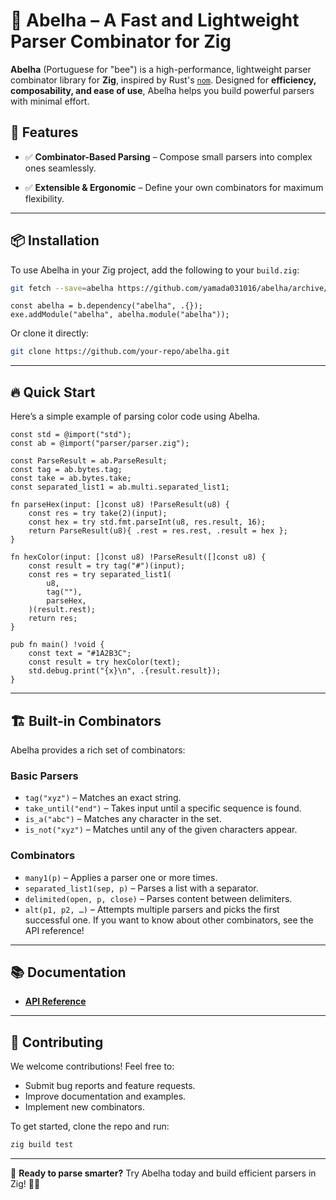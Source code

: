 # 🐝 Abelha – A Fast and Lightweight Parser Combinator for Zig

**Abelha** (Portuguese for "bee") is a high-performance, lightweight parser combinator library for **Zig**, inspired by Rust's [`nom`](https://github.com/rust-bakery/nom). Designed for **efficiency, composability, and ease of use**, Abelha helps you build powerful parsers with minimal effort.

## 🚀 Features

- ✅ **Combinator-Based Parsing** – Compose small parsers into complex ones seamlessly.
<!--- ✅ **Zero Allocation (Where Possible)** – Designed for performance and memory efficiency.-->
<!--- ✅ **Streaming & Incremental Parsing** – Handles large inputs efficiently.-->
<!--- ✅ **Flexible Error Handling** – Customizable error types for better debugging.-->
<!--- ✅ **Works with Raw Buffers** – Optimized for low-level parsing use cases.-->
- ✅ **Extensible & Ergonomic** – Define your own combinators for maximum flexibility.

---

## 📦 Installation

To use Abelha in your Zig project, add the following to your `build.zig`:
```sh
git fetch --save=abelha https://github.com/yamada031016/abelha/archive/refs/heads/master.tar.gz
```

```zig
const abelha = b.dependency("abelha", .{});
exe.addModule("abelha", abelha.module("abelha"));
```

Or clone it directly:

```sh
git clone https://github.com/your-repo/abelha.git
```

---

## 🔥 Quick Start

Here’s a simple example of parsing color code using Abelha.

```zig
const std = @import("std");
const ab = @import("parser/parser.zig");

const ParseResult = ab.ParseResult;
const tag = ab.bytes.tag;
const take = ab.bytes.take;
const separated_list1 = ab.multi.separated_list1;

fn parseHex(input: []const u8) !ParseResult(u8) {
    const res = try take(2)(input);
    const hex = try std.fmt.parseInt(u8, res.result, 16);
    return ParseResult(u8){ .rest = res.rest, .result = hex };
}

fn hexColor(input: []const u8) !ParseResult([]const u8) {
    const result = try tag("#")(input);
    const res = try separated_list1(
        u8,
        tag(""),
        parseHex,
    )(result.rest);
    return res;
}

pub fn main() !void {
    const text = "#1A2B3C";
    const result = try hexColor(text);
    std.debug.print("{x}\n", .{result.result});
}
```

---

## 🏗️ Built-in Combinators

Abelha provides a rich set of combinators:

### **Basic Parsers**
- `tag("xyz")` – Matches an exact string.
- `take_until("end")` – Takes input until a specific sequence is found.
- `is_a("abc")` – Matches any character in the set.
- `is_not("xyz")` – Matches until any of the given characters appear.

### **Combinators**
- `many1(p)` – Applies a parser one or more times.
- `separated_list1(sep, p)` – Parses a list with a separator.
- `delimited(open, p, close)` – Parses content between delimiters.
- `alt(p1, p2, …)` – Attempts multiple parsers and picks the first successful one.
If you want to know about other combinators, see the API reference!

---

## 📚 Documentation

- **[API Reference]()**

---

## 🤝 Contributing

We welcome contributions! Feel free to:

- Submit bug reports and feature requests.
- Improve documentation and examples.
- Implement new combinators.

To get started, clone the repo and run:

```sh
zig build test
```

<!------->
<!---->
<!--## 💜 License-->
<!---->
<!--**MIT License** – Free to use, modify, and distribute.-->

---

🚀 **Ready to parse smarter?** Try Abelha today and build efficient parsers in Zig! 🐝✨
